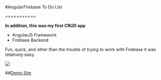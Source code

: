 #AngularFirebase To Do List

===========

**In addition, this was my first CRUD app**

* AngularJS Framework
* Firebase Backend

Fun, quick, and other than the trouble of trying to work with Firebase it was relatively easy.

![](http://s30.postimg.org/kirgg0ogx/Screen_Shot_2014_08_21_at_11_42_08_PM.png)

##[Demo Site](http://angular-to-do.bitballoon.com/)